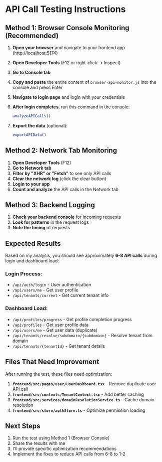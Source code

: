 # API Call Testing Instructions

## Method 1: Browser Console Monitoring (Recommended)

1. **Open your browser** and navigate to your frontend app (http://localhost:5174)

2. **Open Developer Tools** (F12 or right-click -> Inspect)

3. **Go to Console tab**

4. **Copy and paste** the entire content of `browser-api-monitor.js` into the console and press Enter

5. **Navigate to login page** and login with your credentials

6. **After login completes**, run this command in the console:
   ```javascript
   analyzeAPICalls()
   ```

7. **Export the data** (optional):
   ```javascript
   exportAPIData()
   ```

## Method 2: Network Tab Monitoring

1. **Open Developer Tools** (F12)
2. **Go to Network tab**
3. **Filter by "XHR" or "Fetch"** to see only API calls
4. **Clear the network log** (click the clear button)
5. **Login to your app**
6. **Count and analyze** the API calls in the Network tab

## Method 3: Backend Logging

1. **Check your backend console** for incoming requests
2. **Look for patterns** in the request logs
3. **Note the timing** of requests

## Expected Results

Based on my analysis, you should see approximately **6-8 API calls** during login and dashboard load:

### Login Process:
- `/api/auth/login` - User authentication
- `/api/users/me` - Get user profile
- `/api/tenants/current` - Get current tenant info

### Dashboard Load:
- `/api/profiles/progress` - Get profile completion progress
- `/api/profiles` - Get user profile data
- `/api/users/me` - Get user data (duplicate)
- `/api/tenants/resolve/subdomain/{subdomain}` - Resolve tenant from domain
- `/api/tenants/{tenantId}` - Get tenant details

## Files That Need Improvement

After running the test, these files need optimization:

1. **`frontend/src/pages/user/UserDashboard.tsx`** - Remove duplicate user API call
2. **`frontend/src/contexts/TenantContext.tsx`** - Add better caching
3. **`frontend/src/services/domainResolutionService.ts`** - Cache domain resolution
4. **`frontend/src/store/authStore.ts`** - Optimize permission loading

## Next Steps

1. Run the test using Method 1 (Browser Console)
2. Share the results with me
3. I'll provide specific optimization recommendations
4. Implement the fixes to reduce API calls from 6-8 to 1-2
